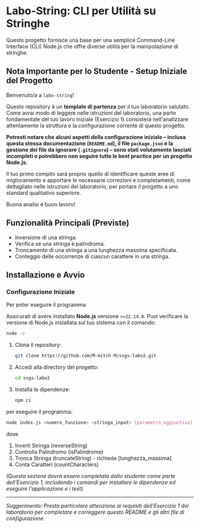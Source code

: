# Labo-String: CLI per Utilità su Stringhe

Questo progetto fornisce una base per una semplice Command-Line Interface (CLI) Node.js che offre diverse utilità per la manipolazione di stringhe.

## Nota Importante per lo Studente - Setup Iniziale del Progetto

Benvenuto/a a `labo-string`!

Questo repository è un **template di partenza** per il tuo laboratorio valutato. Come avrai modo di leggere nelle istruzioni del laboratorio, una parte fondamentale del tuo lavoro iniziale (Esercizio 1) consisterà nell'analizzare attentamente la struttura e la configurazione corrente di questo progetto.

**Potresti notare che alcuni aspetti della configurazione iniziale – inclusa questa stessa documentazione (`README.md`), il file `package.json` e la gestione dei file da ignorare (`.gitignore`) – sono stati volutamente lasciati incompleti o potrebbero non seguire tutte le best practice per un progetto Node.js.**

Il tuo primo compito sarà proprio quello di identificare queste aree di miglioramento e apportare le necessarie correzioni e completamenti, come dettagliato nelle istruzioni del laboratorio, per portare il progetto a uno standard qualitativo superiore.

Buona analisi e buon lavoro!

## Funzionalità Principali (Previste)

* Inversione di una stringa.
* Verifica se una stringa è palindroma.
* Troncamento di una stringa a una lunghezza massima specificata.
* Conteggio delle occorrenze di ciascun carattere in una stringa.

## Installazione e Avvio

### Configurazione Iniziale

Per poter eseguire il programma:

Assicurati di avere installato **Node.js** versione `>=22.14.0`. Puoi verificare la versione di Node.js installata sul tuo sistema con il comando:

```bash
node -v
```
1. Clona il repository:
    ```bash
    git clone https://github.com/M-mitch-M/ssgs-labo2.git
    ```
2. Accedi alla directory del progetto:
    ```bash
    cd ssgs-labo2
    ```
3. Installa le dipendenze:
    ```bash
    npm ci
    ```

per eseguire il programma:
```bash
node index.js <numero_funzione> <stringa_input> [parametro_aggiuntivo]
```
dove
1. Inverti Stringa (reverseString)
2. Controlla Palindromo (isPalindrome)
3. Tronca Stringa (truncateString) - richiede [lunghezza_massima]
4. Conta Caratteri (countCharacters)

*(Questa sezione dovrà essere completata dallo studente come parte dell'Esercizio 1, includendo i comandi per installare le dipendenze ed eseguire l'applicazione e i test).*

---

*Suggerimento: Presta particolare attenzione ai requisiti dell'Esercizio 1 del laboratorio per completare e correggere questo README e gli altri file di configurazione.*